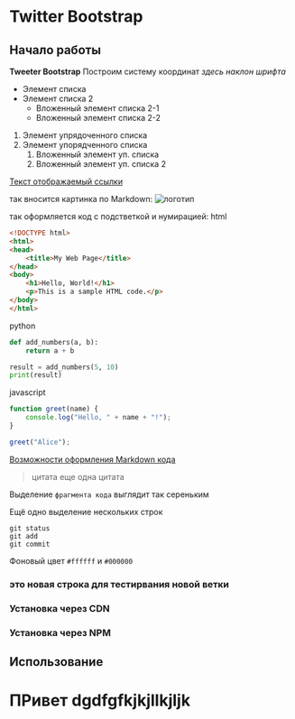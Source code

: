 # Twitter Bootstrap

## Начало работы
**Tweeter Bootstrap**
Построим систему координат
_здесь наклон шрифта_

* Элемент списка
* Элемент списка 2
    * Вложенный элемент списка 2-1
    * Вложенный элемент списка 2-2

1. Элемент упрядоченного списка
2. Элемент упорядченного списка
     1. Вложенный элемент уп. списка
     2. Вложенный элемент уп. списка 2

[Текст отображаемый ссылки](www.google.com)

так вносится картинка по Markdown:
![логотип](https://uxwing.com/wp-content/themes/uxwing/download/brands-and-social-media/github-icon.png)


так оформляется код с подстветкой и нумирацией:
html
```html
<!DOCTYPE html>
<html>
<head>
    <title>My Web Page</title>
</head>
<body>
    <h1>Hello, World!</h1>
    <p>This is a sample HTML code.</p>
</body>
</html>
```


python
```python
def add_numbers(a, b):
    return a + b

result = add_numbers(5, 10)
print(result)
```

javascript
```javascript
function greet(name) {
    console.log("Hello, " + name + "!");
}

greet("Alice");

```

[Возможности оформления Markdown кода](https://guides.github.com/features/mastering-markdown/)

> цитата
> еще одна цитата


Выделение `фрагмента кода` выглядит так сереньким


Ещё одно выделение нескольких строк
```
git status
git add
git commit
```

Фоновый цвет `#ffffff` и `#000000`


### это новая строка для тестирвания новой ветки



### Установка через CDN

### Установка через NPM

## Использование

# ПРивет dgdfgfkjkjllkjljk
